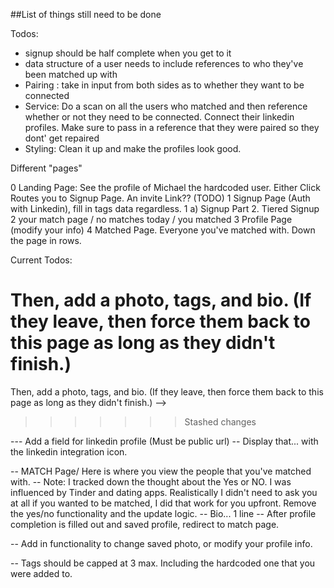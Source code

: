 ##List of things still need to be done


Todos:

- signup should be half complete when you get to it
- data structure of a user needs to include references to who they've been matched up with
- Pairing : take in input from both sides as to whether they want to be connected
- Service: Do a scan on all the users who matched and then reference whether or not they need to be connected.
Connect their linkedin profiles. Make sure to pass in a reference that they were paired so they dont' get repaired
- Styling: Clean it up and make the profiles look good.

Different "pages"

0 Landing Page: See the profile of Michael the hardcoded user. 
  Either Click Routes you to Signup Page.
  An invite Link?? (TODO)
1 Signup Page (Auth with Linkedin), fill in tags data regardless.
1 a) Signup Part 2. Tiered Signup
2 your match page / no matches today / you matched
3 Profile Page (modify your info)
4 Matched Page. Everyone you've matched with. Down the page in rows.


Current Todos:
<!-- Fetch a user who is not yourself, display them on the screen next to yourself, and then log an action from you to them, then log that you guys have "matched".

Update a users 'match potentials' based during user creation one time/ -->

<!-- Dispatch an action that updates that array with 3 fields - active,  -->

<!-- Check for whether or not the other person also liked u. If they did, then display a match. if they didn't, then say. Ok check back in x amount of time. -->

<!-- Set up the user creation data to account for 'the tags'. It's in the profile data, and you can add or remove them properly. -->

<!-- Set up authorization with linkedin integration -->

<!-- //Allow user to create a account w/ Linkedin. Add additional data afterwards
If User is already defined, then need to be able to
(such as required data) -->

<!-- //Allow user to log back in using linkedin. -->
<!-- Allow user to do two step process to create an account. First, create a name, email, and password. 

<!-- Allow user to do two step process to create an account. First, create a name, email, and password.  -->
<!--
Then, add a photo, tags, and bio. (If they leave, then force them back to this page as long as they didn't finish.) -->


Then, add a photo, tags, and bio. (If they leave, then force them back to this page as long as they didn't finish.)
=======
Then, add a photo, tags, and bio. (If they leave, then force them back to this page as long as they didn't finish.) -->
>>>>>>> Stashed changes

<!-- -- Photo needs to be able to upload something for them (auto saves or updates) -->
<!-- -- Add a a submit button that sends all the updated info to Firebase but not the image it's already done. -->
<!-- -- tags needs to be added, and then you hit save -->

<!-- -- Bio... 1 line -->
<!-- -- After profile completion is filled out and saved profile, redirect to match page.  -->
--- Add a field for linkedin profile (Must be public url)
-- Display that... with the linkedin integration icon.

-- MATCH Page/ Here is where you view the people that you've matched with.
-- Note: I tracked down the thought about the Yes or NO. I was influenced by Tinder and dating apps.
 Realistically I didn't need to ask you at all if you wanted to be matched, I did that work for you upfront.
 Remove the yes/no functionality and the update logic.
-- Bio... 1 line
-- After profile completion is filled out and saved profile, redirect to match page. 

<!-- -- Bio... 1 line -->
<!-- -- After profile completion is filled out and saved profile, redirect to match page.  -->

-- Add in functionality to change saved photo, or modify your profile info. 

-- Tags should be capped at 3 max. Including the hardcoded one that you were added to. 


